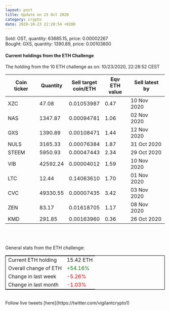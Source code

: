 ```yaml
---
layout: post
title: Update on 23 Oct 2020
category: crypto
date: 2020-10-23 22:28:54 +0200
---
```

<!-- Global site tag (gtag.js) - Google Analytics -->
<script async src="https://www.googletagmanager.com/gtag/js?id=UA-103831149-5"></script>
<script>
  window.dataLayer = window.dataLayer || [];
  function gtag(){dataLayer.push(arguments);}
  gtag('js', new Date());

  gtag('config', 'UA-103831149-5');
</script>
Sold: OST, quantity:     63685.15, price:   0.00002267<br>Bought: GXS, quantity:      1390.89, price:   0.00103800<br>

#### Current holdings from the ETH Challenge

The holding from the 10 ETH challenge as on: 10/23/2020, 22:28:52 CEST

|Coin ticker|Quantity|Sell target<br>coin/ETH|Eqv ETH<br>value|Sell latest by|
|-----------|--------|-----------|-----------|--------------|
XZC|47.08|  0.01053987|0.47|10 Nov 2020|
NAS|1347.87|  0.00094781|1.06|02 Nov 2020|
GXS|1390.89|  0.00108471|1.44|12 Nov 2020|
NULS|3165.33|  0.00076384|1.87|31 Oct 2020|
STEEM|5950.93|  0.00047443|2.34|29 Oct 2020|
VIB|42592.24|  0.00004012|1.59|10 Nov 2020|
LTC|12.44|  0.14063610|1.70|01 Nov 2020|
CVC|49330.55|  0.00007435|3.42|03 Nov 2020|
ZEN|83.17|  0.01618705|1.17|08 Nov 2020|
KMD|291.85|  0.00163960|0.36|26 Oct 2020|

<br>
<br>
<br>
General stats from the ETH challenge:

<table style="border:1px solid black;margin-left:auto;margin-right:auto;">
	<tbody>
	<tr>
		<td>Current ETH holding</td>
		<td>     15.42 ETH</td>
	</tr>
	<tr>
		<td>Overall change of ETH</td>
		<td><font color="green">+54.16%</font></td>
	</tr>
	<tr>
		<td>Change in last week</td>
		<td><font color="red">-5.26%</font></td>
	</tr>
	<tr>
		<td>Change in last month</td>
		<td><font color="red">-1.03%</font></td>
	</tr>
	</tbody>
</table>

<br>
Follow live tweets [here](https://twitter.com/vigilantcrypto1)
<br>
<br>